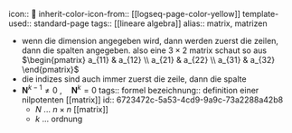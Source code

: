 icon:: 🔳
inherit-color-icon-from:: [[logseq-page-color-yellow]]
template-used:: standard-page
tags:: [[lineare algebra]] 
alias:: matrix, matrizen

- wenn die dimension angegeben wird, dann werden zuerst die zeilen, dann die spalten angegeben. also eine $3 \times 2$ matrix schaut so aus
  $\begin{pmatrix} a_{11} & a_{12} \\ a_{21} & a_{22} \\ a_{31} & a_{32} \end{pmatrix}$
- die indizes sind auch immer zuerst die zeile, dann die spalte
- $\mathbf{N}^{k-1} \ne 0~, \quad \mathbf{N}^k=0$
  tags:: formel
  bezeichnung:: definition einer nilpotenten [[matrix]]
  id:: 6723472c-5a53-4cd9-9a9c-73a2288a42b8
	- $N$ ... $n\times n$ [[matrix]]
	- $k$ ... ordnung